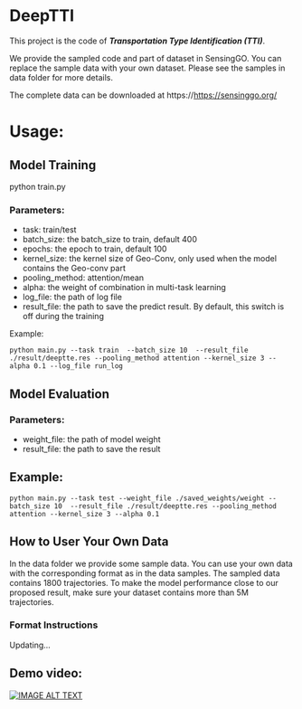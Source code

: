 # DeepTTI

This project is the code of ***Transportation Type Identification (TTI)***.

We provide the sampled code and part of dataset in SensingGO. You can replace the sample data with your own dataset.
Please see the samples in data folder for more details.

The complete data can be downloaded at 
https://https://sensinggo.org/

# Usage:

## Model Training
python train.py

### Parameters:

* task: train/test
* batch_size: the batch_size to train, default 400
* epochs: the epoch to train, default 100
* kernel_size: the kernel size of Geo-Conv, only used when the model contains the Geo-conv part
* pooling_method: attention/mean
* alpha: the weight of combination in multi-task learning
* log_file: the path of log file
* result_file: the path to save the predict result. By default, this switch is off during the training

Example:
```
python main.py --task train  --batch_size 10  --result_file ./result/deeptte.res --pooling_method attention --kernel_size 3 --alpha 0.1 --log_file run_log
```


## Model Evaluation

### Parameters:
* weight_file: the path of model weight
* result_file: the path to save the result

## Example:
```
python main.py --task test --weight_file ./saved_weights/weight --batch_size 10  --result_file ./result/deeptte.res --pooling_method attention --kernel_size 3 --alpha 0.1
```

## How to User Your Own Data
In the data folder we provide some sample data. You can use your own data with the corresponding format as in the data samples. The sampled data contains 1800 trajectories. To make the model performance close to our proposed result, make sure your dataset contains more than 5M trajectories.

### Format Instructions
 Updating...
 
 ## Demo video:
[![IMAGE ALT TEXT](https://img.youtube.com/vi/vek4OLE3Yio/0.jpg)](https://youtu.be/vek4OLE3Yio "Hit to demo video on Youtube.")
 
